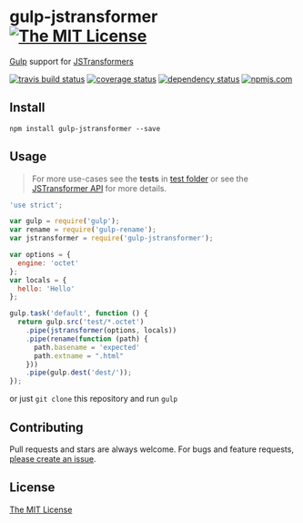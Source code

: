 # gulp-jstransformer [![The MIT License][license-img]][license-url]

[Gulp](http://gulpjs.com) support for [JSTransformers][jstransformers-url]

[![travis build status][travis-img]][travis-url] [![coverage status][coveralls-img]][coveralls-url] [![dependency status][david-img]][david-url] [![npmjs.com][npmjs-img]][npmjs-url]


## Install
```
npm install gulp-jstransformer --save
```


## Usage
> For more use-cases see the **tests** in [test folder](./test) or see the [JSTransformer API](http://github.com/jstransformers/jstransformer#api) for more details.

```js
'use strict';

var gulp = require('gulp');
var rename = require('gulp-rename');
var jstransformer = require('gulp-jstransformer');

var options = {
  engine: 'octet'
};
var locals = {
  hello: 'Hello'
};

gulp.task('default', function () {
  return gulp.src('test/*.octet')
    .pipe(jstransformer(options, locals))
    .pipe(rename(function (path) {
      path.basename = 'expected'
      path.extname = ".html"
    }))
    .pipe(gulp.dest('dest/'));
});
```

or just `git clone` this repository and run `gulp`


## Contributing
Pull requests and stars are always welcome. For bugs and feature requests, [please create an issue](https://github.com/jstransformers/gulp-jstransformer/issues/new).


## License
[The MIT License][license-url]


[npmjs-url]: https://www.npmjs.com/package/gulp-jstransformer
[npmjs-img]: https://img.shields.io/npm/v/gulp-jstransformer.svg

[license-url]: ./LICENSE
[license-img]: https://img.shields.io/badge/license-MIT-blue.svg

[travis-url]: https://travis-ci.org/jstransformers/gulp-jstransformer
[travis-img]: https://img.shields.io/travis/jstransformers/gulp-jstransformer.svg

[coveralls-url]: https://coveralls.io/r/jstransformers/gulp-jstransformer
[coveralls-img]: https://img.shields.io/coveralls/jstransformers/gulp-jstransformer.svg

[david-url]: https://david-dm.org/jstransformers/gulp-jstransformer
[david-img]: https://img.shields.io/david/jstransformers/gulp-jstransformer.svg

[jstransformers-url]: http://github.com/jstransformers
